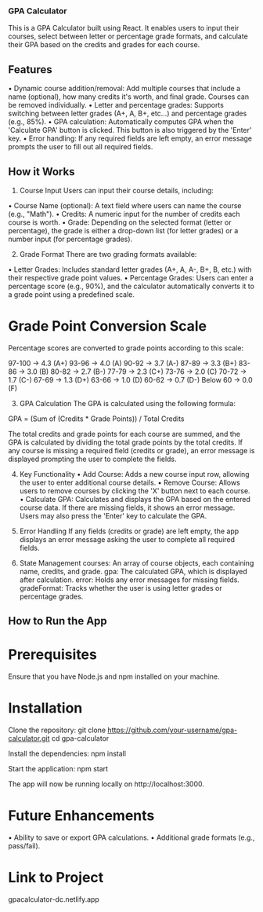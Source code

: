 ### GPA Calculator
This is a GPA Calculator built using React. It enables users to input their courses, select between letter or percentage grade formats, and calculate their GPA based on the credits and grades for each course.

## Features
• Dynamic course addition/removal: Add multiple courses that include a name (optional), how many credits it's worth, and final grade. Courses can be removed individually.
• Letter and percentage grades: Supports switching between letter grades (A+, A, B+, etc...) and percentage grades (e.g., 85%).
• GPA calculation: Automatically computes GPA when the 'Calculate GPA' button is clicked. This button is also triggered by the 'Enter' key.
• Error handling: If any required fields are left empty, an error message prompts the user to fill out all required fields.

## How it Works
1. Course Input
Users can input their course details, including:

• Course Name (optional): A text field where users can name the course (e.g., "Math").
• Credits: A numeric input for the number of credits each course is worth.
• Grade: Depending on the selected format (letter or percentage), the grade is either a drop-down list (for letter grades) or a number input (for percentage grades).

2. Grade Format
There are two grading formats available:

• Letter Grades: Includes standard letter grades (A+, A, A-, B+, B, etc.) with their respective grade point values.
• Percentage Grades: Users can enter a percentage score (e.g., 90%), and the calculator automatically converts it to a grade point using a predefined scale.

# Grade Point Conversion Scale
Percentage scores are converted to grade points according to this scale:

97-100 → 4.3 (A+)
93-96 → 4.0 (A)
90-92 → 3.7 (A-)
87-89 → 3.3 (B+)
83-86 → 3.0 (B)
80-82 → 2.7 (B-)
77-79 → 2.3 (C+)
73-76 → 2.0 (C)
70-72 → 1.7 (C-)
67-69 → 1.3 (D+)
63-66 → 1.0 (D)
60-62 → 0.7 (D-)
Below 60 → 0.0 (F)

3. GPA Calculation
The GPA is calculated using the following formula:

GPA = (Sum of (Credits * Grade Points)) / Total Credits

The total credits and grade points for each course are summed, and the GPA is calculated by dividing the total grade points by the total credits. If any course is missing a required field (credits or grade), an error message is displayed prompting the user to complete the fields.

4. Key Functionality
• Add Course: Adds a new course input row, allowing the user to enter additional course details.
• Remove Course: Allows users to remove courses by clicking the 'X' button next to each course.
• Calculate GPA: Calculates and displays the GPA based on the entered course data. If there are missing fields, it shows an error message. Users may also press the 'Enter' key to calculate the GPA.

5. Error Handling
If any fields (credits or grade) are left empty, the app displays an error message asking the user to complete all required fields.

6. State Management
courses: An array of course objects, each containing name, credits, and grade.
gpa: The calculated GPA, which is displayed after calculation.
error: Holds any error messages for missing fields.
gradeFormat: Tracks whether the user is using letter grades or percentage grades.

## How to Run the App

# Prerequisites
Ensure that you have Node.js and npm installed on your machine.

# Installation
Clone the repository:
git clone https://github.com/your-username/gpa-calculator.git
cd gpa-calculator

Install the dependencies:
npm install

Start the application:
npm start

The app will now be running locally on http://localhost:3000.

# Future Enhancements
• Ability to save or export GPA calculations.
• Additional grade formats (e.g., pass/fail).

# Link to Project
gpacalculator-dc.netlify.app